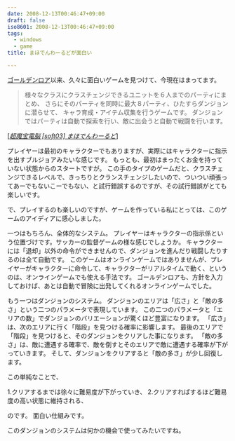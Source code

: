 ```yaml
---
date: 2008-12-13T00:46:47+09:00
draft: false
iso8601: 2008-12-13T00:46:47+09:00
tags:
  - windows
  - game
title: まほでんわーるどが面白い

---
```


<a href="https://www.nqou.net/2008/07/23/233714">ゴールデンロア</a>以来、久々に面白いゲームを見つけて、今現在はまってます。

<blockquote cite="http://www.nona.dti.ne.jp/~kbz/soft03.html" title="超魔宝電脳 [soft03] まほでんわーるど" class="blockquote">様々なクラスにクラスチェンジできるユニットを６人までのパーティにまとめ、 さらにそのパーティを同時に最大８パーティ、ひたすらダンジョンに潜らせて、 キャラ育成・アイテム収集を行うゲームです。 ダンジョンではパーティは自動で探索を行い、敵に出会うと自動で戦闘を行います。</blockquote>
<div class="cite">[<cite><a href="http://www.nona.dti.ne.jp/~kbz/soft03.html">超魔宝電脳 [soft03] まほでんわーるど</a></cite>]</div>

プレイヤーは最初のキャラクターでもありますが、実際にはキャラクターに指示を出すブルジョアみたいな感じです。
もっとも、最初はまったくお金を持っていない状態からのスタートですが。
この手のタイプのゲームだと、クラスチェンジできるレベルで、きっちりとクランスチェンジしたいので、ついつい頑張ってあーでもないこーでもない、と試行錯誤するのですが、その試行錯誤がとても楽しいです。

で、プレイするのも楽しいのですが、ゲームを作っている私にとっては、このゲームのアイディアに感心しました。

一つはもちろん、全体的なシステム。
プレイヤーはキャラクターの指示係という位置づけです。サッカーの監督ゲームの様な感じでしょうか。
キャラクターには「退却」以外の命令ができませんので、ダンジョンを進んだり戦闘したりするのは全て自動です。
このゲームはオンラインゲームではありませんが、プレイヤーがキャラクターに命令して、キャラクターがリアルタイムで動く、というのは、オンラインゲームでも使える手法です。
ゴールデンロアも、方針を入力しておけば、あとは自動で冒険に出発してくれるオンラインゲームでした。

もう一つはダンジョンのシステム。
ダンジョンのエリアは「広さ」と「敵の多さ」という二つのパラメータで表現しています。
この二つのパラメータと「エリアの数」でダンジョンのバリエーションが驚くほど豊富になります。
「広さ」は、次のエリアに行く「階段」を見つける確率に影響します。
最後のエリアで「階段」を見つけると、そのダンジョンをクリアした事になります。
「敵の多さ」は、敵に遭遇する確率で、敵を倒すとそのエリアで敵に遭遇する確率が下がっていきます。
そして、ダンジョンをクリアすると「敵の多さ」が少し回復します。

この単純なことで、

1.クリアするまでは徐々に難易度が下がっていき、
2.クリアすればするほど難易度の高い状態に維持される、

のです。
面白い仕組みです。

このダンジョンのシステムは何かの機会で使ってみたいですね。
